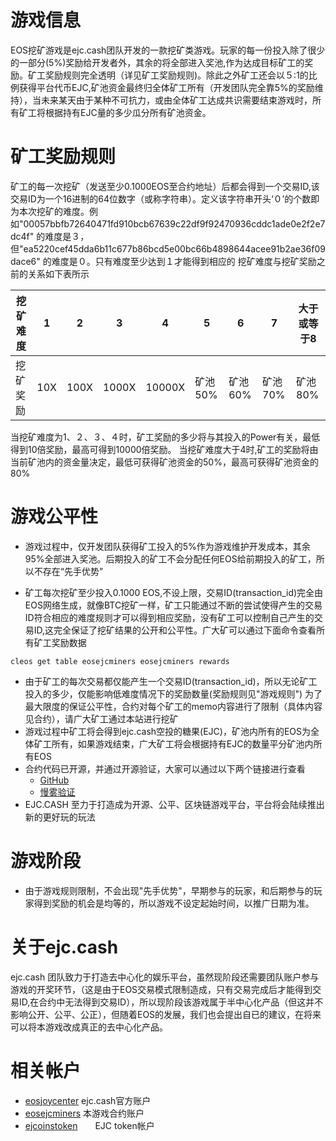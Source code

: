 # 游戏信息
EOS挖矿游戏是ejc.cash团队开发的一款挖矿类游戏。玩家的每一份投入除了很少的一部分(5%)奖励给开发者外，其余的将全部进入奖池,作为达成目标矿工的奖励。矿工奖励规则完全透明（详见矿工奖励规则)。除此之外矿工还会以５:1的比例获得平台代币EJC,矿池资金最终归全体矿工所有（开发团队完全靠5%的奖励维持），当未来某天由于某种不可抗力，或由全体矿工达成共识需要结束游戏时，所有矿工将根据持有EJC量的多少瓜分所有矿池资金。

# 矿工奖励规则
矿工的每一次挖矿（发送至少0.1000EOS至合约地址）后都会得到一个交易ID,该交易ID为一个16进制的64位数字（或称字符串）。定义该字符串开头‘０’的个数即为本次挖矿的难度。例如"00057bbfb72640471fd910bcb67639c22df9f92470936cddc1ade0e2f2e7dc4f" 的难度是３，但"ea5220cef45dda6b11c677b86bcd5e00bc66b4898644acee91b2ae36f09dace6" 的难度是０。只有难度至少达到１才能得到相应的
挖矿难度与挖矿奖励之前的关系如下表所示

| 挖矿难度 | 1 | 2 | 3 | 4 | 5 | 6 | 7 | 大于或等于8 |
| ------ | ------ | ------ | ------ | ------ | ------ | ------ | ------ | ------ |
| 挖矿奖励 | 10X | 100X | 1000X | 10000X | 矿池50% | 矿池60% | 矿池70% | 矿池80% |


当挖矿难度为1、２、３、４时，矿工奖励的多少将与其投入的Power有关，最低得到10倍奖励，最高可得到10000倍奖励。
当挖矿难度大于4时,矿工的奖励将由当前矿池内的资金量决定，最低可获得矿池资金的50%，最高可获得矿池资金的80%

# 游戏公平性
- 游戏过程中，仅开发团队获得矿工投入的5%作为游戏维护开发成本，其余95%全部进入奖池。后期投入的矿工不会分配任何EOS给前期投入的矿工，所以不存在“先手优势”

- 矿工每次挖矿至少投入0.1000 EOS,不设上限，交易ID(transaction_id)完全由EOS网络生成，就像BTC挖矿一样，矿工只能通过不断的尝试使得产生的交易ID符合相应的难度规则才可以得到相应奖励，没有矿工可以控制自己产生的交易ID,这完全保证了挖矿结果的公开和公平性。广大矿可以通过下面命令查看所有矿工奖励数据
```
cleos get table eosejcminers eosejcminers rewards
```

- 由于矿工的每次交易都仅能产生一个交易ID(transaction_id)，所以无论矿工投入的多少，仅能影响低难度情况下的奖励数量(奖励规则见"游戏规则")
为了最大限度的保证公平性，合约对每个矿工的memo内容进行了限制（具体内容见合约），请广大矿工通过本站进行挖矿
- 游戏过程中矿工将会得到ejc.cash空投的糖果(EJC)，矿池内所有的EOS为全体矿工所有，如果游戏结束，广大矿工将会根据持有EJC的数量平分矿池内所有EOS
- 合约代码已开源，并通过开源验证，大家可以通过以下两个链接进行查看
  - [GitHub](https://github.com/ejccash/eosejcminers)
  - [慢雾验证](https://eos.slowmist.io/contract/eosejcminers)
- EJC.CASH 至力于打造成为开源、公平、区块链游戏平台，平台将会陆续推出新的更好玩的玩法

# 游戏阶段
- 由于游戏规则限制，不会出现"先手优势"，早期参与的玩家，和后期参与的玩家得到奖励的机会是均等的，所以游戏不设定起始时间，以推广日期为准。


# 关于ejc.cash

ejc.cash 团队致力于打造去中心化的娱乐平台，虽然现阶段还需要团队账户参与游戏的开奖环节，（这是由于EOS交易模式限制造成，只有交易完成后才能得到交易ID,在合约中无法得到交易ID），所以现阶段该游戏属于半中心化产品（但这并不影响公开、公平、公正），但随着EOS的发展，我们也会提出自已的建议，在将来可以将本游戏改成真正的去中心化产品。

# 相关帐户

- [eosjoycenter](https://eosflare.io/account/eosjoycenter)   ejc.cash官方账户
- [eosejcminers](https://eosflare.io/account/eosejcminers)   本游戏合约账户
- [ejcoinstoken](https://eosflare.io/account/ejcoinstoken)　　EJC token帐户
